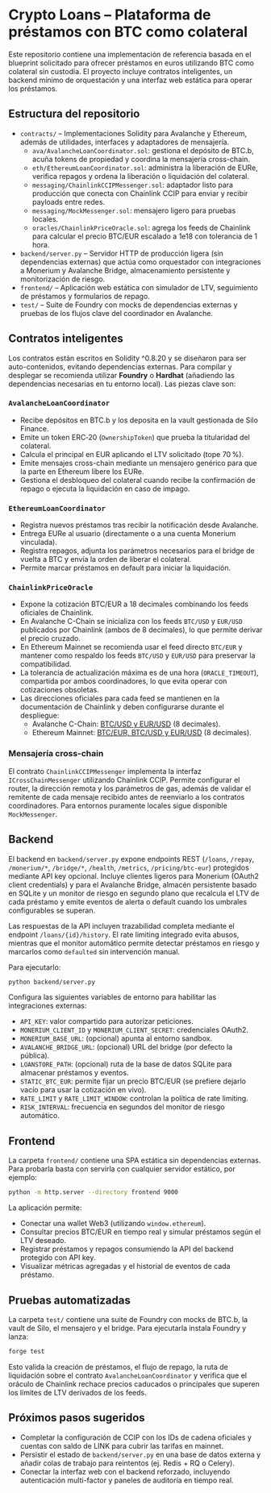 # Crypto Loans – Plataforma de préstamos con BTC como colateral

Este repositorio contiene una implementación de referencia basada en el blueprint
solicitado para ofrecer préstamos en euros utilizando BTC como colateral sin
custodia. El proyecto incluye contratos inteligentes, un backend mínimo de
orquestación y una interfaz web estática para operar los préstamos.

## Estructura del repositorio

- `contracts/` – Implementaciones Solidity para Avalanche y Ethereum, además de
  utilidades, interfaces y adaptadores de mensajería.
  - `ava/AvalancheLoanCoordinator.sol`: gestiona el depósito de BTC.b, acuña
    tokens de propiedad y coordina la mensajería cross-chain.
  - `eth/EthereumLoanCoordinator.sol`: administra la liberación de EURe,
    verifica repagos y ordena la liberación o liquidación del colateral.
  - `messaging/ChainlinkCCIPMessenger.sol`: adaptador listo para producción que
    conecta con Chainlink CCIP para enviar y recibir payloads entre redes.
  - `messaging/MockMessenger.sol`: mensajero ligero para pruebas locales.
  - `oracles/ChainlinkPriceOracle.sol`: agrega los feeds de Chainlink para
    calcular el precio BTC/EUR escalado a 1e18 con tolerancia de 1 hora.
- `backend/server.py` – Servidor HTTP de producción ligera (sin dependencias
  externas) que actúa como orquestador con integraciones a Monerium y
  Avalanche Bridge, almacenamiento persistente y monitorización de riesgo.
- `frontend/` – Aplicación web estática con simulador de LTV, seguimiento de
  préstamos y formularios de repago.
- `test/` – Suite de Foundry con mocks de dependencias externas y pruebas de
  los flujos clave del coordinador en Avalanche.

## Contratos inteligentes

Los contratos están escritos en Solidity ^0.8.20 y se diseñaron para ser
auto-contenidos, evitando dependencias externas. Para compilar y desplegar se
recomienda utilizar **Foundry** o **Hardhat** (añadiendo las dependencias
necesarias en tu entorno local). Las piezas clave son:

### `AvalancheLoanCoordinator`

- Recibe depósitos en BTC.b y los deposita en la vault gestionada de Silo
  Finance.
- Emite un token ERC‑20 (`OwnershipToken`) que prueba la titularidad del
  colateral.
- Calcula el principal en EUR aplicando el LTV solicitado (tope 70 %).
- Emite mensajes cross-chain mediante un mensajero genérico para que la parte en
  Ethereum libere los EURe.
- Gestiona el desbloqueo del colateral cuando recibe la confirmación de repago o
  ejecuta la liquidación en caso de impago.

### `EthereumLoanCoordinator`

- Registra nuevos préstamos tras recibir la notificación desde Avalanche.
- Entrega EURe al usuario (directamente o a una cuenta Monerium vinculada).
- Registra repagos, adjunta los parámetros necesarios para el bridge de vuelta
  a BTC y envía la orden de liberar el colateral.
- Permite marcar préstamos en default para iniciar la liquidación.

### `ChainlinkPriceOracle`

- Expone la cotización BTC/EUR a 18 decimales combinando los feeds oficiales de
  Chainlink.
- En Avalanche C-Chain se inicializa con los feeds `BTC/USD` y `EUR/USD`
  publicados por Chainlink (ambos de 8 decimales), lo que permite derivar el
  precio cruzado.
- En Ethereum Mainnet se recomienda usar el feed directo `BTC/EUR` y mantener
  como respaldo los feeds `BTC/USD` y `EUR/USD` para preservar la compatibilidad.
- La tolerancia de actualización máxima es de una hora (`ORACLE_TIMEOUT`),
  compartida por ambos coordinadores, lo que evita operar con cotizaciones
  obsoletas.
- Las direcciones oficiales para cada feed se mantienen en la documentación de
  Chainlink y deben configurarse durante el despliegue:
  - Avalanche C-Chain: [BTC/USD y EUR/USD](https://docs.chain.link/data-feeds/price-feeds/addresses?network=avalanche)
    (8 decimales).
  - Ethereum Mainnet: [BTC/EUR, BTC/USD y EUR/USD](https://docs.chain.link/data-feeds/price-feeds/addresses?network=ethereum)
    (8 decimales).

### Mensajería cross-chain

El contrato `ChainlinkCCIPMessenger` implementa la interfaz `ICrossChainMessenger`
utilizando Chainlink CCIP. Permite configurar el router, la dirección remota y
los parámetros de gas, además de validar el remitente de cada mensaje recibido
antes de reenviarlo a los contratos coordinadores. Para entornos puramente
locales sigue disponible `MockMessenger`.

## Backend

El backend en `backend/server.py` expone endpoints REST (`/loans`, `/repay`,
`/monerium/*`, `/bridge/*`, `/health`, `/metrics`, `/pricing/btc-eur`) protegidos
mediante API key opcional. Incluye clientes ligeros para Monerium (OAuth2 client
credentials) y para el Avalanche Bridge, almacén persistente basado en SQLite y
un monitor de riesgo en segundo plano que recalcula el LTV de cada préstamo y
emite eventos de alerta o default cuando los umbrales configurables se
superan.

Las respuestas de la API incluyen trazabilidad completa mediante el endpoint
`/loans/{id}/history`. El rate limiting integrado evita abusos, mientras que el
monitor automático permite detectar préstamos en riesgo y marcarlos como
`defaulted` sin intervención manual.

Para ejecutarlo:

```bash
python backend/server.py
```

Configura las siguientes variables de entorno para habilitar las integraciones
externas:

- `API_KEY`: valor compartido para autorizar peticiones.
- `MONERIUM_CLIENT_ID` y `MONERIUM_CLIENT_SECRET`: credenciales OAuth2.
- `MONERIUM_BASE_URL`: (opcional) apunta al entorno sandbox.
- `AVALANCHE_BRIDGE_URL`: (opcional) URL del bridge (por defecto la pública).
- `LOANSTORE_PATH`: (opcional) ruta de la base de datos SQLite para almacenar
  préstamos y eventos.
- `STATIC_BTC_EUR`: permite fijar un precio BTC/EUR (se prefiere dejarlo vacío
  para usar la cotización en vivo).
- `RATE_LIMIT` y `RATE_LIMIT_WINDOW`: controlan la política de rate limiting.
- `RISK_INTERVAL`: frecuencia en segundos del monitor de riesgo automático.

## Frontend

La carpeta `frontend/` contiene una SPA estática sin dependencias externas. Para
probarla basta con servirla con cualquier servidor estático, por ejemplo:

```bash
python -m http.server --directory frontend 9000
```

La aplicación permite:

- Conectar una wallet Web3 (utilizando `window.ethereum`).
- Consultar precios BTC/EUR en tiempo real y simular préstamos según el LTV
  deseado.
- Registrar préstamos y repagos consumiendo la API del backend protegido con
  API key.
- Visualizar métricas agregadas y el historial de eventos de cada préstamo.

## Pruebas automatizadas

La carpeta `test/` contiene una suite de Foundry con mocks de BTC.b, la vault de
Silo, el mensajero y el bridge. Para ejecutarla instala Foundry y lanza:

```bash
forge test
```

Esto valida la creación de préstamos, el flujo de repago, la ruta de
liquidación sobre el contrato `AvalancheLoanCoordinator` y verifica que el
oráculo de Chainlink rechace precios caducados o principales que superen los
límites de LTV derivados de los feeds.

## Próximos pasos sugeridos

- Completar la configuración de CCIP con los IDs de cadena oficiales y cuentas
  con saldo de LINK para cubrir las tarifas en mainnet.
- Persistir el estado de `backend/server.py` en una base de datos externa y
  añadir colas de trabajo para reintentos (ej. Redis + RQ o Celery).
- Conectar la interfaz web con el backend reforzado, incluyendo autenticación
  multi-factor y paneles de auditoría en tiempo real.
